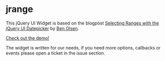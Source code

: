 jrange
======

This jQuery UI Widget is based on the blogpost [Selecting Ranges with the jQuery UI Datepicker](http://www.benknowscode.com/2012/11/selecting-ranges-jquery-ui-datepicker.html) by [Ben Olsen](https://github.com/bseth99).

<!--- todo: how to setup, describe options -->

[Check out the demo!](http://cyber-incident-monitor.github.io/jrange/)

The widget is written for our needs, if you need more options, callbacks or events please open a ticket in the issue section.
